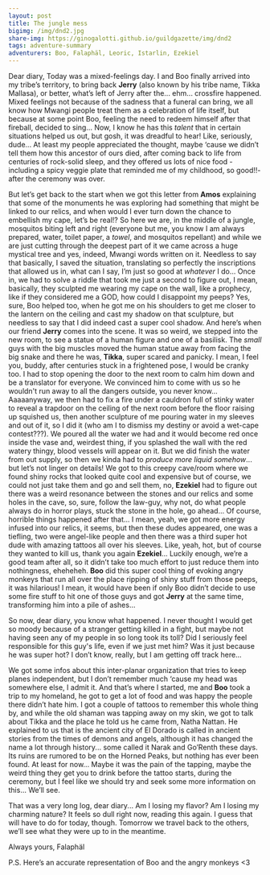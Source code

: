 ```yaml
---
layout: post
title: The jungle mess
bigimg: /img/dnd2.jpg
share-img: https://ginogalotti.github.io/guildgazette/img/dnd2
tags: adventure-summary
adventurers: Boo, Falaphäl, Leoric, Istarlin, Ezekiel
---
```


Dear diary,
Today was a mixed-feelings day.
I and Boo finally arrived into my tribe’s territory, to bring back **Jerry** (also known by his tribe name, Tikka Mallasa), or better, what’s left of Jerry after the... ehm... crossfire happened.
Mixed feelings not because of the sadness that a funeral can bring, we all know how Mwangi people treat them as a celebration of life itself, but because at some point Boo, feeling the need to redeem himself after that fireball, decided to sing... Now, I know he has this *talent* that in certain situations helped us out, but gosh, it was dreadful to hear! Like, seriously, dude...
At least my people appreciated the thought, maybe ‘cause we didn’t tell them how this ancestor of ours died, after coming back to life from centuries of rock-solid sleep, and they offered us lots of nice food -including a spicy veggie plate that reminded me of my childhood, so good!!- after the ceremony was over.

But let’s get back to the start when we got this letter from **Amos** explaining that some of the monuments he was exploring had something that might be linked to our relics, and when would I ever turn down the chance to embellish my cape, let’s be real!?
So here we are, in the middle of a jungle, mosquitos biting left and right (everyone but me, you know I am always prepared, water, toilet paper, a _towel_, and mosquitos repellant) and while we are just cutting through the deepest part of it we came across a huge mystical tree and yes, indeed, Mwangi words written on it.
Needless to say that basically, I saved the situation, translating so perfectly the inscriptions that allowed us in, what can I say, I’m just so good at _whatever_ I do...
Once in, we had to solve a riddle that took me just a second to figure out, I mean, basically, they sculpted me wearing my cape on the wall, like a prophecy, like if they considered me a GOD, how could I disappoint my peeps? Yes, sure, Boo helped too, when he got me on his shoulders to get me closer to the lantern on the ceiling and cast my shadow on that sculpture, but needless to say that I did indeed cast a super cool shadow.
And here’s when our friend **Jerry** comes into the scene. 
It was so weird, we stepped into the new room, to see a statue of a human figure and one of a basilisk.
The _small_ guys with the big muscles moved the human statue away from facing the big snake and there he was, **Tikka**, super scared and panicky. I mean, I feel you, buddy, after centuries stuck in a frightened pose, I would be cranky too. I had to stop opening the door to the next room to calm him down and be a translator for everyone. We convinced him to come with us so he wouldn't run away to all the dangers outside, you never know...
Aaaaanyway, we then had to fix a fire under a cauldron full of stinky water to reveal a trapdoor on the ceiling of the next room before the floor raising up squished us, then another sculpture of me pouring water in my sleeves and out of it, so I did it (who am I to dismiss my destiny or avoid a wet-cape contest???). We poured all the water we had and it would become red once inside the vase and, weirdest thing, if you splashed the wall with the red watery thingy, blood vessels will appear on it. But we did finish the water from out supply, so then we kinda had to _produce more liquid somehow_... but let’s not linger on details! We got to this creepy cave/room where we found shiny rocks that looked quite cool and expensive but of course, we could not just take them and go and sell them, no, **Ezekiel** had to figure out there was a weird resonance between the stones and our relics and some holes in the cave, so, sure, follow the law-guy, why not, do what people always do in horror plays, stuck the stone in the hole, go ahead...
Of course, horrible things happened after that...
I mean, yeah, we got more energy infused into our relics, it seems, but then these dudes appeared, one was a tiefling, two were angel-like people and then there was a third super hot dude with amazing tattoos all over his sleeves. Like, yeah, hot, but of course they wanted to kill us, thank you again **Ezekiel**...
Luckily enough, we’re a good team after all, so it didn’t take too much effort to just reduce them into nothingness, eheheheh.
**Boo** did this super cool thing of evoking angry monkeys that run all over the place ripping of shiny stuff from those peeps, it was hilarious! I mean, it would have been if only Boo didn’t decide to use some fire stuff to hit one of those guys and got **Jerry** at the same time, transforming him into a pile of ashes…

So now, dear diary, you know what happened.
I never thought I would get so moody because of a stranger getting killed in a fight, but maybe not having seen any of my people in so long took its toll? Did I seriously feel responsible for this guy's life, even if we just met him? Was it just because he was super hot?
I don’t know, really, but I am getting off track here…

We got some infos about this inter-planar organization that tries to keep planes independent, but I don’t remember much ‘cause my head was somewhere else, I admit it.
And that’s where I started, me and **Boo** took a trip to my homeland, he got to get a lot of food and was happy the people there didn’t hate him.
I got a couple of tattoos to remember this whole thing by, and while the old shaman was tapping away on my skin, we got to talk about Tikka and the place he told us he came from, Natha Nattan. He explained to us that is the ancient city of El Dorado is called in ancient stories from the times of demons and angels, although it has changed the name a lot through history... some called it Narak and Go’Renth these days. Its ruins are rumored to be on the Horned Peaks, but nothing has ever been found. At least for now...
Maybe it was the pain of the tapping, maybe the weird thing they get you to drink before the tattoo starts, during the ceremony, but I feel like we should try and seek some more information on this... We’ll see.

That was a very long log, dear diary... Am I losing my flavor? Am I losing my charming nature? It feels so dull right now, reading this again. 
I guess that will have to do for today, though.
Tomorrow we travel back to the others, we’ll see what they were up to in the meantime.

Always yours,
Falaphäl

P.S.
Here’s an accurate representation of Boo and the angry monkeys <3 

